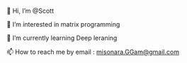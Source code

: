 
👋 Hi, I’m @Scott

👀 I’m interested in matrix programming

🌱 I’m currently learning Deep leraning

📫 How to reach me by email : misonara.GGam@gmail.com
